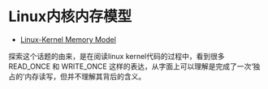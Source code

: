 # Linux内核内存模型

- [Linux-Kernel Memory Model](https://www.open-std.org/jtc1/sc22/wg21/docs/papers/2017/p0124r3.html)

探索这个话题的由来，是在阅读linux kernel代码的过程中，看到很多 READ_ONCE 和 WRITE_ONCE 这样的表达，从字面上可以理解是完成了一次‘独占的’内存读写，但并不理解其背后的含义。

